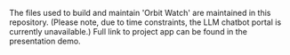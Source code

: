 The files used to build and maintain 'Orbit Watch' are maintained in this repository. 
(Please note, due to time constraints, the LLM chatbot portal is currently unavailable.)
Full link to project app can be found in the presentation demo.
